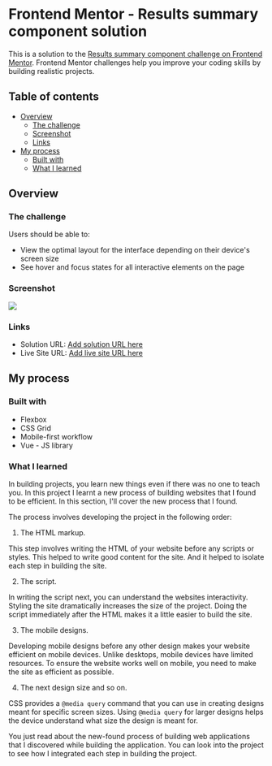 # Frontend Mentor - Results summary component solution

This is a solution to the [Results summary component challenge on Frontend Mentor](https://www.frontendmentor.io/challenges/results-summary-component-CE_K6s0maV). Frontend Mentor challenges help you improve your coding skills by building realistic projects. 

## Table of contents

- [Overview](#overview)
  - [The challenge](#the-challenge)
  - [Screenshot](#screenshot)
  - [Links](#links)
- [My process](#my-process)
  - [Built with](#built-with)
  - [What I learned](#what-i-learned)

## Overview

### The challenge

Users should be able to:

- View the optimal layout for the interface depending on their device's screen size
- See hover and focus states for all interactive elements on the page

### Screenshot

![](./screenshot.png)

### Links

- Solution URL: [Add solution URL here](https://your-solution-url.com)
- Live Site URL: [Add live site URL here](https://your-live-site-url.com)

## My process

### Built with

- Flexbox
- CSS Grid
- Mobile-first workflow
- Vue - JS library

### What I learned

In building projects, you learn new things even if there was no one to teach you. In this project I learnt a new process of building websites that I found to be efficient. In this section, I'll cover the new process that I found.

The process involves developing the project in the following order:

1. The HTML markup.

This step involves writing the HTML of your website before any scripts or styles. This helped to write good content for the site. And it helped to isolate each step in building the site.

2. The script.

In writing the script next, you can understand the websites interactivity. Styling the site dramatically increases the size of the project. Doing the script immediately after the HTML makes it a little easier to build the site.

3. The mobile designs.

Developing mobile designs before any other design makes your website efficient on mobile devices. Unlike desktops, mobile devices have limited resources. To ensure the website works well on mobile, you need to make the site as efficient as possible.

4. The next design size and so on.

CSS provides a `@media query` command that you can use in creating designs meant for specific screen sizes. Using `@media query` for larger designs helps the device understand what size the design is meant for.

You just read about the new-found process of building web applications that I discovered while building the application. You can look into the project to see how I integrated each step in building the project.